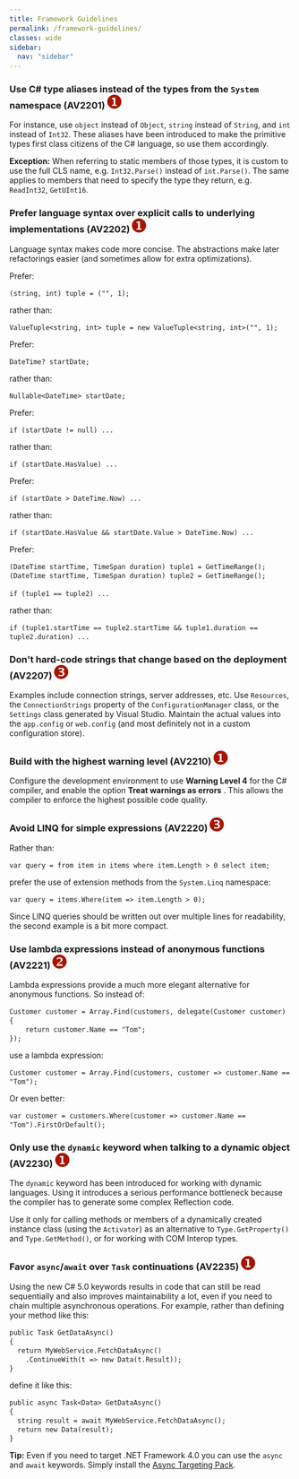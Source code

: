```yaml
---
title: Framework Guidelines
permalink: /framework-guidelines/
classes: wide
sidebar:
  nav: "sidebar"
---
```


### <a name="av2201"></a> Use C# type aliases instead of the types from the `System` namespace (AV2201) ![](/assets/images/1.png)
For instance, use `object` instead of `Object`, `string` instead of `String`, and `int` instead of `Int32`. These aliases have been introduced to make the primitive types first class citizens of the C# language, so use them accordingly.

**Exception:** When referring to static members of those types, it is custom to use the full CLS name, e.g. `Int32.Parse()` instead of `int.Parse()`. The same applies to members that need to specify the type they return, e.g. `ReadInt32`, `GetUInt16`. 

### <a name="av2202"></a> Prefer language syntax over explicit calls to underlying implementations (AV2202) ![](/assets/images/1.png)
Language syntax makes code more concise. The abstractions make later refactorings easier (and sometimes allow for extra optimizations).

Prefer:

	(string, int) tuple = ("", 1);

rather than:

	ValueTuple<string, int> tuple = new ValueTuple<string, int>("", 1);

Prefer:

	DateTime? startDate;

rather than:

	Nullable<DateTime> startDate;

Prefer:

	if (startDate != null) ...

rather than:

	if (startDate.HasValue) ...

Prefer:

	if (startDate > DateTime.Now) ...

rather than:

	if (startDate.HasValue && startDate.Value > DateTime.Now) ...

Prefer:

	(DateTime startTime, TimeSpan duration) tuple1 = GetTimeRange();
	(DateTime startTime, TimeSpan duration) tuple2 = GetTimeRange();

	if (tuple1 == tuple2) ...

rather than:

	if (tuple1.startTime == tuple2.startTime && tuple1.duration == tuple2.duration) ...

### <a name="av2207"></a> Don't hard-code strings that change based on the deployment (AV2207) ![](/assets/images/3.png)
Examples include connection strings, server addresses, etc. Use `Resources`, the `ConnectionStrings` property of the `ConfigurationManager` class, or the `Settings` class generated by Visual Studio. Maintain the actual values into the `app.config` or `web.config` (and most definitely not in a custom configuration store).

### <a name="av2210"></a> Build with the highest warning level (AV2210) ![](/assets/images/1.png)
Configure the development environment to use **Warning Level 4** for the C# compiler, and enable the option **Treat warnings as errors** . This allows the compiler to enforce the highest possible code quality.

### <a name="av2220"></a> Avoid LINQ for simple expressions (AV2220) ![](/assets/images/3.png)
Rather than:

	var query = from item in items where item.Length > 0 select item;

prefer the use of extension methods from the `System.Linq` namespace:

	var query = items.Where(item => item.Length > 0);

Since LINQ queries should be written out over multiple lines for readability, the second example is a bit more compact.

### <a name="av2221"></a> Use lambda expressions instead of anonymous functions (AV2221) ![](/assets/images/2.png)

Lambda expressions provide a much more elegant alternative for anonymous functions. So instead of:

	Customer customer = Array.Find(customers, delegate(Customer customer)
	{
		return customer.Name == "Tom";
	});

use a lambda expression:

	Customer customer = Array.Find(customers, customer => customer.Name == "Tom");

Or even better:

	var customer = customers.Where(customer => customer.Name == "Tom").FirstOrDefault();

### <a name="av2230"></a> Only use the `dynamic` keyword when talking to a dynamic object (AV2230) ![](/assets/images/1.png)
The `dynamic` keyword has been introduced for working with dynamic languages. Using it introduces a serious performance bottleneck because the compiler has to generate some complex Reflection code.

Use it only for calling methods or members of a dynamically created instance class (using the `Activator`) as an alternative to `Type.GetProperty()` and `Type.GetMethod()`, or for working with COM Interop types.

### <a name="av2235"></a> Favor `async`/`await` over `Task` continuations (AV2235) ![](/assets/images/1.png)
Using the new C# 5.0 keywords results in code that can still be read sequentially and also improves maintainability a lot, even if you need to chain multiple asynchronous operations. For example, rather than defining your method like this:

	public Task GetDataAsync()
	{
	  return MyWebService.FetchDataAsync()
	    .ContinueWith(t => new Data(t.Result));
	}

define it like this:

	public async Task<Data> GetDataAsync()
	{
	  string result = await MyWebService.FetchDataAsync();
	  return new Data(result);
	}

**Tip:** Even if you need to target .NET Framework 4.0 you can use the `async` and `await` keywords. Simply install the [Async Targeting Pack](http://www.microsoft.com/en-us/download/details.aspx?id=29576).
